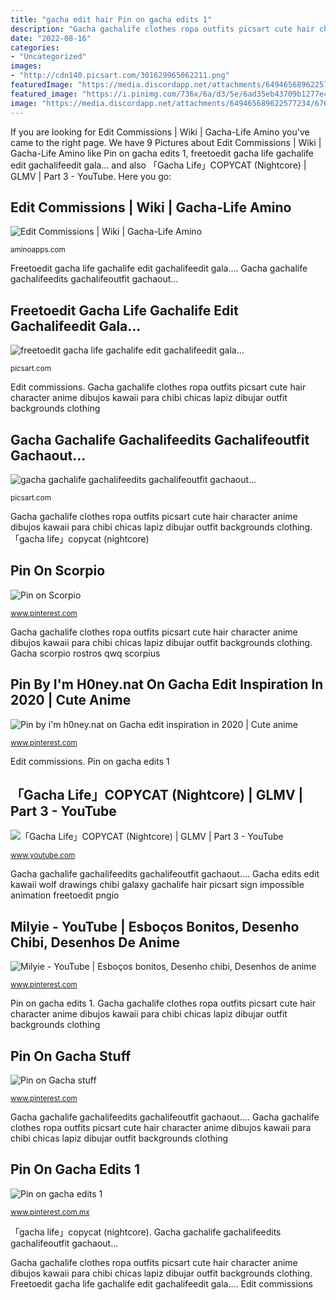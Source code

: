 ```yaml
---
title: "gacha edit hair Pin on gacha edits 1"
description: "Gacha gachalife clothes ropa outfits picsart cute hair character anime dibujos kawaii para chibi chicas lapiz dibujar outfit backgrounds clothing"
date: "2022-08-16"
categories:
- "Uncategorized"
images:
- "http://cdn140.picsart.com/301629965062211.png"
featuredImage: "https://media.discordapp.net/attachments/649465689622577234/676101105792450581/image0.png"
featured_image: "https://i.pinimg.com/736x/6a/d3/5e/6ad35eb43709b1277e471692188e1a90.jpg"
image: "https://media.discordapp.net/attachments/649465689622577234/676101105792450581/image0.png"
---
```


If you are looking for Edit Commissions | Wiki | Gacha-Life Amino you've came to the right page. We have 9 Pictures about Edit Commissions | Wiki | Gacha-Life Amino like Pin on gacha edits 1, freetoedit gacha life gachalife edit gachalifeedit gala... and also 「Gacha Life」COPYCAT (Nightcore) | GLMV | Part 3 - YouTube. Here you go:

## Edit Commissions | Wiki | Gacha-Life Amino

![Edit Commissions | Wiki | Gacha-Life Amino](https://media.discordapp.net/attachments/649465689622577234/676101105792450581/image0.png "Pin on gacha edits 1")

<small>aminoapps.com</small>

Freetoedit gacha life gachalife edit gachalifeedit gala.... Gacha gachalife gachalifeedits gachalifeoutfit gachaout...

## Freetoedit Gacha Life Gachalife Edit Gachalifeedit Gala...

![freetoedit gacha life gachalife edit gachalifeedit gala...](http://cdn140.picsart.com/301709524490201.png "Gacha gachalife clothes ropa outfits picsart cute hair character anime dibujos kawaii para chibi chicas lapiz dibujar outfit backgrounds clothing")

<small>picsart.com</small>

Edit commissions. Gacha gachalife clothes ropa outfits picsart cute hair character anime dibujos kawaii para chibi chicas lapiz dibujar outfit backgrounds clothing

## Gacha Gachalife Gachalifeedits Gachalifeoutfit Gachaout...

![gacha gachalife gachalifeedits gachalifeoutfit gachaout...](http://cdn140.picsart.com/301629965062211.png "Pin by i&#039;m h0ney.nat on gacha edit inspiration in 2020")

<small>picsart.com</small>

Gacha gachalife clothes ropa outfits picsart cute hair character anime dibujos kawaii para chibi chicas lapiz dibujar outfit backgrounds clothing. 「gacha life」copycat (nightcore)

## Pin On Scorpio

![Pin on Scorpio](https://i.pinimg.com/736x/9d/4f/aa/9d4faa2f48221b925dd89b1541f2a0de.jpg "Gacha scorpio rostros qwq scorpius")

<small>www.pinterest.com</small>

Gacha gachalife clothes ropa outfits picsart cute hair character anime dibujos kawaii para chibi chicas lapiz dibujar outfit backgrounds clothing. Gacha scorpio rostros qwq scorpius

## Pin By I&#039;m H0ney.nat On Gacha Edit Inspiration In 2020 | Cute Anime

![Pin by i&#039;m h0ney.nat on Gacha edit inspiration in 2020 | Cute anime](https://i.pinimg.com/736x/6a/d3/5e/6ad35eb43709b1277e471692188e1a90.jpg "「gacha life」copycat (nightcore)")

<small>www.pinterest.com</small>

Edit commissions. Pin on gacha edits 1

## 「Gacha Life」COPYCAT (Nightcore) | GLMV | Part 3 - YouTube

![「Gacha Life」COPYCAT (Nightcore) | GLMV | Part 3 - YouTube](https://i.ytimg.com/vi/0FaiIuOhDKk/maxresdefault.jpg "「gacha life」copycat (nightcore)")

<small>www.youtube.com</small>

Gacha gachalife gachalifeedits gachalifeoutfit gachaout.... Gacha edits edit kawaii wolf drawings chibi galaxy gachalife hair picsart sign impossible animation freetoedit pngio

## Milyie - YouTube | Esboços Bonitos, Desenho Chibi, Desenhos De Anime

![Milyie - YouTube | Esboços bonitos, Desenho chibi, Desenhos de anime](https://i.pinimg.com/736x/f1/e4/b6/f1e4b60c112efb847505df15da3d9217.jpg "Pin on gacha stuff")

<small>www.pinterest.com</small>

Pin on gacha edits 1. Gacha gachalife clothes ropa outfits picsart cute hair character anime dibujos kawaii para chibi chicas lapiz dibujar outfit backgrounds clothing

## Pin On Gacha Stuff

![Pin on Gacha stuff](https://i.pinimg.com/736x/e0/b8/00/e0b800ee86efca9c01349cf217ad1163.jpg "Gacha dibujos koniec wakacji fajne samequizy")

<small>www.pinterest.com</small>

Gacha gachalife gachalifeedits gachalifeoutfit gachaout.... Gacha gachalife clothes ropa outfits picsart cute hair character anime dibujos kawaii para chibi chicas lapiz dibujar outfit backgrounds clothing

## Pin On Gacha Edits 1

![Pin on gacha edits 1](https://i.pinimg.com/736x/7e/cb/50/7ecb502e15fabcf65f7b633190e1b3f8.jpg "Pin on gacha stuff")

<small>www.pinterest.com.mx</small>

「gacha life」copycat (nightcore). Gacha gachalife gachalifeedits gachalifeoutfit gachaout...

Gacha gachalife clothes ropa outfits picsart cute hair character anime dibujos kawaii para chibi chicas lapiz dibujar outfit backgrounds clothing. Freetoedit gacha life gachalife edit gachalifeedit gala.... Edit commissions
